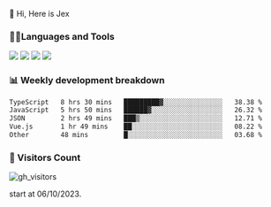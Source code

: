  👋 Hi, Here is Jex

 

### 🧑‍💻Languages and Tools

<code><a href="https://react.dev"><img src="https://api.iconify.design/logos:react.svg" /></a></code>
<code><a href="https://github.com/vuejs/core"><img src="https://api.iconify.design/logos:vue.svg" /></a></code> 
<code><a href="https://github.com/microsoft/TypeScript"><img src="https://api.iconify.design/logos:typescript-icon.svg" /></a></code>
<code><a href="https://threejs.org/"><img src="https://api.iconify.design/logos:threejs.svg" /></a></code>

### 📊 Weekly development breakdown

<!--START_SECTION:waka-->

```txt
TypeScript   8 hrs 30 mins   █████████▓░░░░░░░░░░░░░░░   38.38 %
JavaScript   5 hrs 50 mins   ██████▓░░░░░░░░░░░░░░░░░░   26.32 %
JSON         2 hrs 49 mins   ███▒░░░░░░░░░░░░░░░░░░░░░   12.71 %
Vue.js       1 hr 49 mins    ██░░░░░░░░░░░░░░░░░░░░░░░   08.22 %
Other        48 mins         █░░░░░░░░░░░░░░░░░░░░░░░░   03.68 %
```

<!--END_SECTION:waka-->


### 👀 Visitors Count

![gh_visitors](https://profile-counter.glitch.me/jexlau/count.svg)

start at 06/10/2023.
